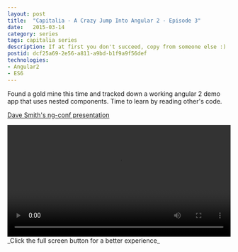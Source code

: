 ```yaml
---
layout: post
title:  "Capitalia - A Crazy Jump Into Angular 2 - Episode 3"
date:   2015-03-14
category: series
tags: capitalia series
description: If at first you don't succeed, copy from someone else :)
postid: dcf25a69-2e56-a811-a9bd-b1f9a9f56def
technologies:
- Angular2
- ES6
---
```


Found a gold mine this time and tracked down a working angular 2 demo app that uses nested components. Time to learn by reading other's code.

[Dave Smith's ng-conf presentation](https://www.youtube.com/watch?v=XQM0K6YG18s&list=PLOETEcp3DkCoNnlhE-7fovYvqwVPrRiY7&index=33)

<video style="width:100%;" controls>
	<source src="http://videos.quarrantine.com:8000?name=capitalia3.mp4" type="video/mp4">
</video>
_Click the full screen button for a better experience_
